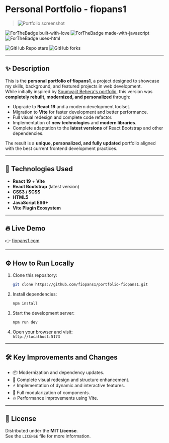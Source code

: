 # Personal Portfolio - fiopans1

> ![Portfolio screenshot](./portofolio-image.png)


![ForTheBadge built-with-love](https://ForTheBadge.com/images/badges/built-with-love.svg)
![ForTheBadge made-with-javascript](https://ForTheBadge.com/images/badges/made-with-javascript.svg)
![ForTheBadge uses-html](https://ForTheBadge.com/images/badges/uses-html.svg)

![GitHub Repo stars](https://img.shields.io/github/stars/fiopans1/portfolio-fiopans1?style=social)
![GitHub forks](https://img.shields.io/github/forks/fiopans1/portfolio-fiopans1?style=social)


---

## ✨ Description

This is the **personal portfolio of fiopans1**, a project designed to showcase my skills, background, and featured projects in web development.  
While initially inspired by [Soumyajit Behera's portfolio](https://github.com/soumyajit4419/Portfolio), this version was **completely rebuilt, modernized, and personalized** through:

- Upgrade to **React 19** and a modern development toolset.
- Migration to **Vite** for faster development and better performance.
- Full visual redesign and complete code refactor.
- Implementation of **new technologies** and **modern libraries**.
- Complete adaptation to the **latest versions** of React Bootstrap and other dependencies.

The result is a **unique, personalized, and fully updated** portfolio aligned with the best current frontend development practices.

---

## 🚀 Technologies Used

- **React 19** + **Vite**
- **React Bootstrap** (latest version)
- **CSS3 / SCSS**
- **HTML5**
- **JavaScript ES6+**
- **Vite Plugin Ecosystem**

---

## 🔥 Live Demo

👉 [fiopans1.com](https://fiopans1.com)

---

## ⚙️ How to Run Locally

1. Clone this repository:

   ```bash
   git clone https://github.com/fiopans1/portfolio-fiopans1.git
   ```

2. Install dependencies:

   ```bash
   npm install
   ```

3. Start the development server:

   ```bash
   npm run dev
   ```

4. Open your browser and visit:  
   `http://localhost:5173`

---

## 🛠️ Key Improvements and Changes

- 📦 Modernization and dependency updates.
- 🎨 Complete visual redesign and structure enhancement.
- ⚡ Implementation of dynamic and interactive features.
- 🧩 Full modularization of components.
- 🔥 Performance improvements using Vite.

---

## 📄 License

Distributed under the **MIT License**.  
See the `LICENSE` file for more information.